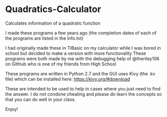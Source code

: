 # Quadratics-Calculator
Calculates information of a quadratic function


I made these programs a few years ago (the completion dates of each of the programs are listed in the info.txt)

I had originally made these in TIBasic on my calculator while I was bored in school but decided to make a version with more functionality
These programs were both made by me with the debugging help of @theriley106 on GitHub who is one of my friends from High School

These programs are written in Python 2.7 and the GUI uses Kivy (the .kv file) which can be installed here:
https://kivy.org/#download

These are intended to be used to help in cases where you just need to find the answer. I do not condone cheating and please do learn the concepts so that you can do well in your class.

Enjoy!
